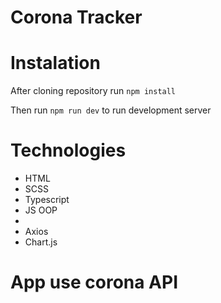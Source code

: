 # Corona Tracker

<h1>Instalation</h1>

<p>After cloning repository run <code>npm install</code></p>

<p>Then run <code>npm run dev</code> to run development server</p>

<h1>Technologies</h1>

<ul>
  <li>HTML</li>
  <li>SCSS</li>
  <li>Typescript</li>
  <li>JS OOP</li>
  <li><Webpack/li>
  <li>Axios</li>
  <li>Chart.js</li>
</ul>
    
<h1>App use corona API</h1>
